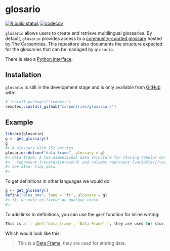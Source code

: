 
<!-- README.md is generated from README.Rmd. Please edit that file -->

# glosario

<!-- badges: start -->

[![R build
status](https://github.com/carpentries/glosario-r/workflows/R-CMD-check/badge.svg)](https://github.com/carpentries/glosario-r/actions)
[![codecov](https://codecov.io/gh/carpentries/glosario-r/branch/master/graph/badge.svg)](https://codecov.io/gh/carpentries/glosario-r)
<!-- badges: end -->

`glosario` allows users to create and retrieve multilingual glossaries.
By default, `glosario` provides access to a [community-curated
glossary](https://github.com/carpentries/glosario) hosted by The
Carpentries. This repository also documents the structure expected for
the glossaries that can be managed by `glosario`.

There is also a [Python
interface](https://glosario.readthedocs.io/en/latest/).

## Installation

`glosario` is still in the development stage and is only available from
[GitHub](https://github.com/) with:

``` r
# install.packages("remotes")
remotes::install_github("carpentries/glosario-r")
```

## Example

``` r
library(glosario)
g <- get_glossary()
g
#> A glossary with 152 entries.
glosario::define("data frame", glossary = g)
#> data frame: A two-dimensional data structure for storing tabular data in memory. Rows
#>   represent [records](#record) and columns represent [variables](variable_data).
#> See also: tidy_data
#> 
```

To get definitions in other languages we would do:

``` r
g <- get_glossary()
define("plus_one", lang = 'fr', glossary = g)
#> +1: Un vote en faveur de quelque chose.
#> 
```

To add links to definitions, you can use the `gdef` function for inline
writing:

``` r
This is a `r gdef('data_frame', 'Data Frame')`, they are used for storing data.
```

Which would look like this:

> This is a
> <a href="http://carpentries.org/glossary/en/#data_frame" class="glossary-definition">Data
> Frame</a>, they are used for storing data.
